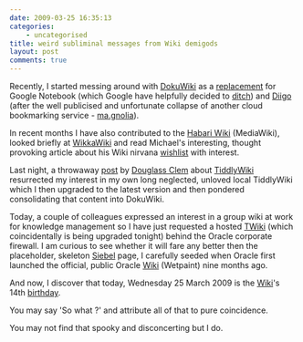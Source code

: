 ```yaml
---
date: 2009-03-25 16:35:13
categories:
    - uncategorised
title: weird subliminal messages from Wiki demigods
layout: post
comments: true
---
```

Recently, I started messing around with
[DokuWiki](http://www.dokuwiki.org/dokuwiki) as a
[replacement](http://www.nbrightside.com/dokuwiki/doku.php?id=tag:bookmark&do=showtag&tag=bookmark)
for Google Notebook (which Google have helpfully decided to
[ditch](http://googlenotebookblog.blogspot.com/2009/01/stopping-development-on-google-notebook.html))
and [Diigo](http://www.diigo.com) (after the well publicised and
unfortunate collapse of another cloud bookmarking service -
[ma.gnolia](http://ma.gnolia.com/)).

In recent months I have also contributed to the
[Habari Wiki](http://wiki.habariproject.org/en/Main_Page) (MediaWiki), looked
briefly at [WikkaWiki](http://wikkawiki.org/HomePage) and read Michael's
interesting, thought provoking article about his Wiki nirvana
[wishlist](http://www.twofishcreative.com/michael/blog/2009/03/10/what-i-want-from-a-wiki)
with interest.

Last night, a throwaway [post](http://identi.ca/notice/2986518) by
[Douglass Clem](http://identi.ca/crashsystems) about
[TiddlyWiki](http://www.tiddlywiki.com/) resurrected my interest in my
own long neglected, unloved local TiddlyWiki which I then upgraded to
the latest version and then pondered consolidating that content into
DokuWiki.

Today, a couple of colleagues expressed an interest in a group wiki at
work for knowledge management so I have just requested a hosted
[TWiki](http://twiki.org/) (which coincidentally is being upgraded
tonight) behind the Oracle corporate firewall. I am curious to see
whether it will fare any better then the placeholder, skeleton
[Siebel](http://wiki.oracle.com/page/Siebel) page, I carefully seeded
when Oracle first launched the official, public Oracle
[Wiki](http://wiki.oracle.com/) (Wetpaint) nine months ago.

And now, I discover that today, Wednesday 25 March 2009 is the
[Wiki](http://en.wikipedia.org/wiki/Ward_Cunningham)'s 14th
[birthday](http://blog.aboutus.org/2009/03/25/wikibirthday-2009-14-years-of-collaboration/).

You may say 'So what ?' and attribute all of that to pure coincidence.

You may not find that spooky and disconcerting but I do.
